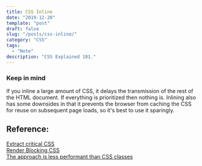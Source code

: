 ```yaml
---
title: CSS Inline
date: "2019-12-20"
template: "post"
draft: false
slug: "/posts/css-inline/"
category: "CSS"
tags:
  - "Note"
description: "CSS Explained 101."
---
```


### Keep in mind
 If you inline a large amount of CSS, it delays the transmission of the rest of the HTML document. If everything is prioritized then nothing is. Inlining also has some downsides in that it prevents the browser from caching the CSS for reuse on subsequent page loads, so it's best to use it sparingly.

## Reference:
[Extract critical CSS](https://web.dev/extract-critical-css/) <br/>
[Render Blocking CSS](https://developers.google.com/web/fundamentals/performance/critical-rendering-path/render-blocking-css) <br/>
[The approach is less performant than CSS classes](https://esbench.com/bench/5908f78199634800a0347e94) <br/>
